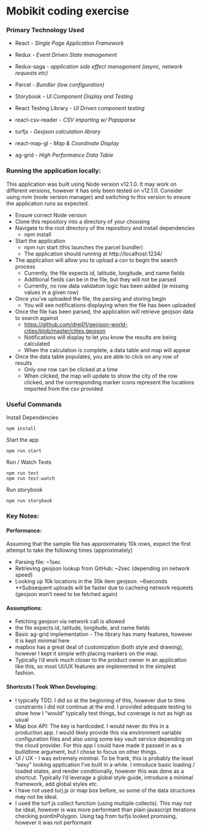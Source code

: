 # Mobikit coding exercise

### Primary Technology Used

* React - *Single Page Application Framework*
* Redux - *Event Driven State management*
* Redux-saga - *application side effect management (async, network requests etc)*
* Parcel - *Bundler (low configuration)*
* Storybook - *UI Component Display and Testing*
* React Testing Library - *UI Driven component testing*

* react-csv-reader - *CSV importing w/ Papaparse*
* turfjs - *Geojson calculation library*
* react-map-gl - *Map & Coordinate Display*
* ag-grid - *High Performance Data Table*


### Running the application locally:

This application was built using Node version v12.1.0.  It may work on different versions, however it has only been tested on v12.1.0.  Consider using nvm (node version manager) and switching to this version to ensure the application runs as expected.

* Ensure correct Node version
* Clone this repository into a directory of your choosing
* Navigate to the root directory of the repository and install dependencies 
    * npm install
* Start the application
    * npm run start (this launches the parcel bundler)
    * The application should running at http://localhost:1234/ 
* The application will allow you to upload a csv to begin the search process
    * Currently, the file expects id, latitude, longitude, and name fields
    * Additional fields can be in the file, but they will not be parsed
    * Currently, no row data validation logic has been added (ie missing values in a given row)
* Once you’ve uploaded the file, the parsing and storing begin
    * You will see notifications displaying when the file has been uploaded
* Once the file has been parsed, the application will retrieve geojson data to search against
    * https://github.com/drei01/geojson-world-cities/blob/master/cities.geojson 
    * Notifications will display to let you know the results are being calculated
    * When the calculation is complete, a data table and map will appear
* Once the data table populates, you are able to click on any row of results
    * Only one row can be clicked at a time
    * When clicked, the map will update to show the city of the row clicked, and the corresponding marker icons represent the locations imported from the csv provided

### Useful Commands
Install Dependencies
```
npm install
```
Start the app
```
npm run start
```
Run / Watch Tests 
```
npm run test
npm run test:watch
```
Run storybook
```
npm run storybook
```

### Key Notes:

#### Performance:  
Assuming that the sample file has approximately 10k rows, expect the first attempt to take the following times (approximately)
* Parsing file:  ~1sec
* Retrieving geojson lookup from GitHub: ~2sec (depending on network speed)
* Looking up 10k locations in the 35k item geojson: ~6seconds
**Subsequent uploads will be faster due to cacheing network requests (geojson won’t need to be fetched again)

#### Assumptions:
* Fetching geojson via network call is allowed
* the file expects id, latitude, longitude, and name fields
* Basic ag-grid implementation - The library has many features, however it is kept minimal here
* mapbox has a great deal of customization (both style and drawing), however I kept it simple with placing markers on the map.
* Typically I’d work much closer to the product owner in an application like this, so most UI/UX features are implemented in the simplest fashion.  

#### Shortcuts I Took When Developing:
* I typically TDD.  I did so at the beginning of this, however due to time constraints I did not continue at the end.  I provided adequate testing to show how I “would” typically test things, but coverage is not as high as usual
* Map box API:  The key is hardcoded.  I would never do this in a production app.  I would likely provide this via environment variable configuration files and also using some key vault service depending on the cloud provider.  For this app I could have made it passed in as a bulildtime argument, but I chose to focus on other things.
* UI / UX - I was extremely minimal.  To be frank, this is probably the least “sexy” looking application I’ve built in a while.  I introduce basic loading / loaded states, and render conditionally, however this was done as a shortcut.   Typically I’d leverage a global style guide, introduce a minimal framework, add global styles etc.
* I have not used turj.js or map box before, so some of the data structures may not be ideal.
* I used the turf js collect function (using multiple collects).  This may not be ideal, however is was more performant than plain javascript iterations checking pointInPolygon.  Using tag from turfjs looked promising, however it was not performant

